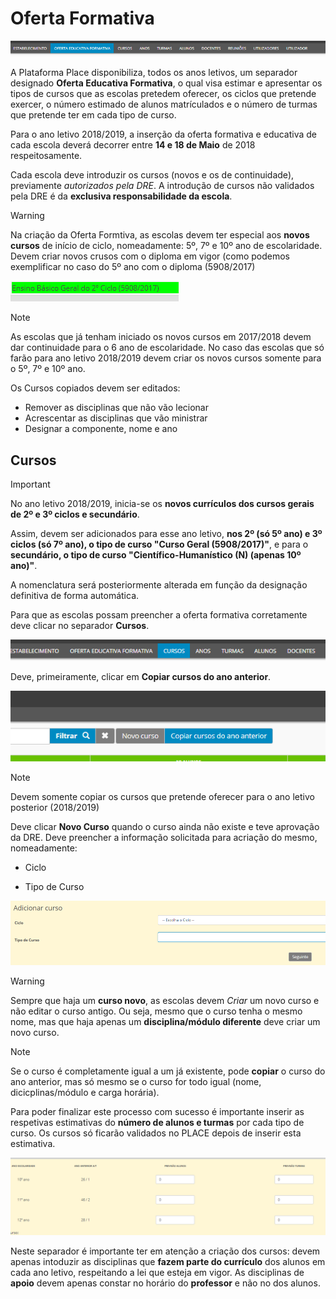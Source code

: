 ﻿# Oferta Formativa

![Ofertaformativa](../../images/Place21/Alunos/ofertaformativa.PNG)

A Plataforma Place disponibiliza, todos os anos letivos, um separador designado **Oferta Educativa Formativa**, o qual visa estimar e apresentar os tipos de cursos que as escolas pretedem oferecer, os ciclos que pretende exercer, o número estimado de alunos matrículados e o número de turmas que pretende ter em cada tipo de curso. 

Para o ano letivo 2018/2019, a inserção da oferta formativa e educativa de cada escola deverá decorrer entre **14 e 18 de Maio** de 2018 respeitosamente.  

Cada escola deve introduzir os cursos (novos e os de continuidade), previamente *autorizados pela DRE*. A introdução de cursos não validados pela DRE é da **exclusiva responsabilidade da escola**.

> [!WARNING]  
> Na criação da Oferta Formtiva, as escolas devem ter especial aos **novos cursos** de início de ciclo, nomeadamente: 5º, 7º e 10º ano de escolaridade. Devem criar novos crusos com o diploma em vigor (como podemos exemplificar no caso do 5º ano com o diploma (5908/2017)

![Diploma](../../images/Place21/Alunos/Diploma.PNG)

> [!NOTE]  
> As escolas que já tenham iniciado os novos cursos em 2017/2018 devem dar continuidade para o 6 ano de escolaridade. No caso das escolas que só farão para ano letivo 2018/2019 devem criar os novos cursos somente para o 5º, 7º e 10º ano. 


Os Cursos copiados devem ser editados:

- Remover as disciplinas que não vão lecionar 
- Acrescentar as disciplinas que vão ministrar 
- Designar a componente, nome e ano 


## Cursos 

> [!IMPORTANT]  
> No ano letivo 2018/2019, inicia-se os **novos currículos dos cursos gerais de 2º e 3º ciclos e secundário**.
> 
> Assim, devem ser adicionados para esse ano letivo, **nos 2º (só 5º ano) e 3º ciclos (só 7º ano), o tipo de curso "Curso Geral (5908/2017)"**, e para o **secundário, o tipo de curso "Científico-Humanístico (N) (apenas 10º ano)"**.
> 
> A nomenclatura será posteriormente alterada em função da designação definitiva de forma automática.

Para que as escolas possam preencher a oferta formativa corretamente deve clicar no separador **Cursos**.

![Cursos](../../images/Place21/Alunos/cursos.PNG)

Deve, primeiramente, clicar em **Copiar cursos do ano anterior**.

![Copiarcursos](../../images/Place21/Alunos/copiarcursos.PNG)


> [!NOTE]  
> Devem somente copiar os cursos que pretende oferecer para o ano letivo posterior (2018/2019)


Deve clicar **Novo Curso** quando o curso ainda não existe e teve aprovação da DRE. Deve preencher a informação solicitada para acriação do mesmo, nomeadamente:

- Ciclo

- Tipo de Curso 

![Novocurso](../../images/Place21/Alunos/novocurso.PNG)


> [!WARNING]  
> Sempre que haja um **curso novo**, as escolas devem *Criar*  um novo curso e não editar o curso antigo. Ou seja, mesmo que o curso tenha o mesmo nome, mas que haja apenas um **disciplina/módulo diferente** deve criar um novo curso.


> [!NOTE]  
> Se o curso é completamente igual a um já existente, pode **copiar** o curso do ano anterior, mas só mesmo se o curso for todo igual (nome, dicicplinas/módulo e carga horária).

Para poder finalizar este processo com sucesso é importante inserir as respetivas estimativas do **número de alunos e turmas** por cada tipo de curso. Os cursos só ficarão validados no PLACE depois de inserir esta estimativa.   

![Alunoseturmas](../../images/Place21/Alunos/alunoseturmas.PNG)


Neste separador é importante ter em atenção a criação dos cursos: devem apenas intoduzir as disciplinas que **fazem parte do currículo** dos alunos em cada ano letivo, respeitando a lei que esteja em vigor. As disciplinas de **apoio** devem apenas constar no horário do **professor** e não no dos alunos. 
 




